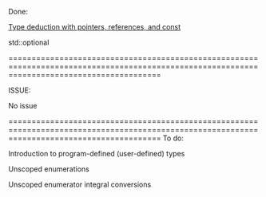 Done:

[Type deduction with pointers, references, and const](https://github.com/TomChienBot/C/blob/master/Summary/chapter%2012/%5BType%20deduction%20with%20pointers%2C%20reference.md)

std::optional

=============================================================================================================================================

ISSUE:

No issue

=============================================================================================================================================
To do:

Introduction to program-defined (user-defined) types

Unscoped enumerations

Unscoped enumerator integral conversions